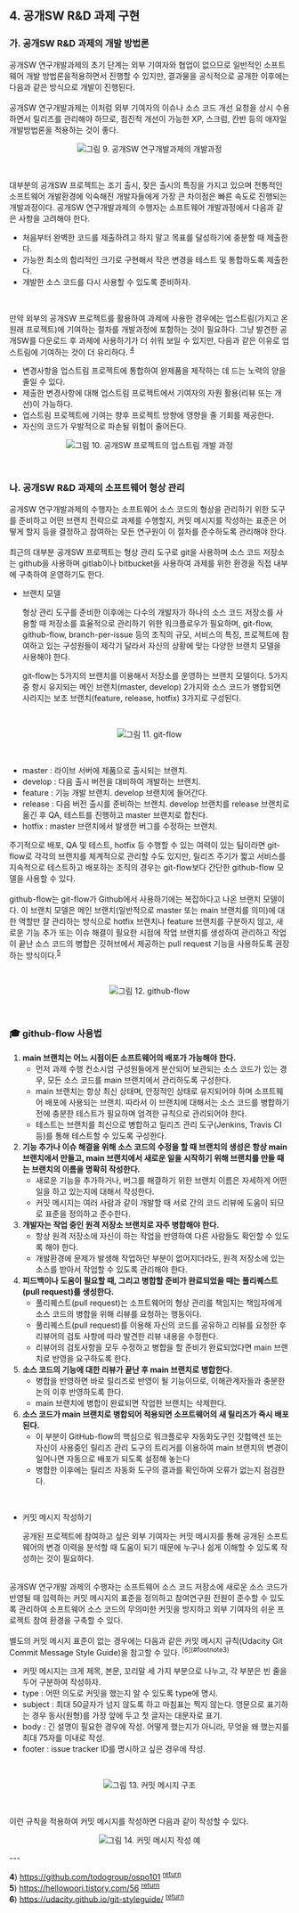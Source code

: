 ## 4. 공개SW R&D 과제 구현
### 가. 공개SW R&D 과제의 개발 방법론
공개SW 연구개발과제의 초기 단계는 외부 기여자와 협업이 없으므로 일반적인 소프트웨어 개발 방법론을적용하면서 진행할 수 있지만, 결과물을 공식적으로 공개한 이후에는 다음과 같은 방식으로 개발이 진행된다.<br>
<br>
공개SW 연구개발과제는 이처럼 외부 기여자의 이슈나 소스 코드 개선 요청을 상시 수용하면서 릴리즈를 관리해야 하므로, 점진적 개선이 가능한 XP, 스크럼, 칸반 등의 애자일 개발방법론을 적용하는 것이 좋다.

<p align="center"><img src="/assets/part2/image9.png" alt="그림 9. 공개SW 연구개발과제의 개발과정" title="그림 9. 공개SW 연구개발과제의 개발과정"></p>

<br>

대부분의 공개SW 프로젝트는 조기 출시, 잦은 출시의 특징을 가지고 있으며 전통적인 소프트웨어 개발환경에 익숙해진 개발자들에게 가장 큰 차이점은 빠른 속도로 진행되는 개발과정이다. 공개SW 연구개발과제의 수행자는 소프트웨어 개발과정에서 다음과 같은 사항을 고려해야 한다.

- 처음부터 완벽한 코드를 제출하려고 하지 말고 목표를 달성하기에 충분할 때 제출한다.
- 가능한 최소의 합리적인 크기로 구현해서 작은 변경을 테스트 및 통합하도록 제출한다.
- 개발한 소스 코드를 다시 사용할 수 있도록 준비하자.<br>
<br>

만약 외부의 공개SW 프로젝트를 활용하여 과제에 사용한 경우에는 업스트림(가지고 온 원래 프로젝트)에 기여하는 절차를 개발과정에 포함하는 것이 필요하다. 그냥 발견한 공개SW를 다운로드 후 과제에 사용하기가 더 쉬워 보일
수 있지만, 다음과 같은 이유로 업스트림에 기여하는 것이 더 유리하다. <sup id="part2_2_04">[4](#footnote1)</sup>

- 변경사항을 업스트림 프로젝트에 통합하여 완제품을 제작하는 데 드는 노력의 양을 줄일 수 있다.
- 제출한 변경사항에 대해 업스트림 프로젝트에서 기여자의 자원 활용(리뷰 또는 개선)이 가능하다.
- 업스트림 프로젝트에 기여는 향후 프로젝트 방향에 영향을 줄 기회를 제공한다.
- 자신의 코드가 우발적으로 파손될 위험이 줄어든다.

<p align="center"><img src="/assets/part2/image10.png" alt="그림 10. 공개SW 프로젝트의 업스트림 개발 과정" title="그림 10. 공개SW 프로젝트의 업스트림 개발 과정"></p>

<br>

### 나. 공개SW R&D 과제의 소프트웨어 형상 관리
공개SW 연구개발과제의 수행자는 소프트웨어 소스 코드의 형상을 관리하기 위한 도구를 준비하고 어떤 브랜치 전략으로 과제를 수행할지, 커밋 메시지를 작성하는 표준은 어떻게 할지 등을 결정하고 참여하는 모든 연구원이 이 절차를 준수하도록 관리해야 한다.<br>
<br>
최근의 대부분 공개SW 프로젝트는 형상 관리 도구로 git을 사용하며 소스 코드 저장소는 github을 사용하며 gitlab이나 bitbucket을 사용하여 과제를 위한 환경을 직접 내부에 구축하여 운영하기도 한다.

- 브랜치 모델

    형상 관리 도구를 준비한 이후에는 다수의 개발자가 하나의 소스 코드 저장소를 사용할 때 저장소를 효율적으로 관리하기 위한 워크플로우가 필요하며, git-flow, github-flow, branch-per-issue 등의 조직의 규모, 서비스의 특징, 프로젝트에 참여하고 있는 구성원들이 제각기 달라서 자신의 상황에 맞는 다양한 브랜치 모델을 사용해야 한다.

    git-flow는 5가지의 브랜치를 이용해서 저장소를 운영하는 브랜치 모델이다. 5가지 중 항시 유지되는 메인 브랜치(master, develop) 2가지와 소스 코드가 병합되면 사라지는 보조 브랜치(feature, release, hotfix) 3가지로 구성된다.

<br>

<p align="center"><img src="/assets/part2/image11.png" alt="그림 11. git-flow" title="그림 11. git-flow"></p>

<br>

- master : 라이브 서버에 제품으로 출시되는 브랜치.
- develop : 다음 출시 버전을 대비하여 개발하는 브랜치.
- feature : 기능 개발 브랜치. develop 브랜치에 들어간다.
- release : 다음 버전 출시를 준비하는 브랜치. develop 브랜치를 release 브랜치로 옮긴 후 QA, 테스트를 진행하고 master 브랜치로 합친다.
- hotfix : master 브랜치에서 발생한 버그를 수정하는 브랜치.

주기적으로 배포, QA 및 테스트, hotfix 등 수행할 수 있는 여력이 있는 팀이라면 git-flow로 각각의 브랜치를 체계적으로 관리할 수도 있지만, 릴리즈 주기가 짧고 서비스를 지속적으로 테스트하고 배포하는 조직의 경우는 git-flow보다 간단한 github-flow 모델을 사용할 수 있다.<br>
<br>
github-flow는 git-flow가 Github에서 사용하기에는 복잡하다고 나온 브랜치 모델이다. 이 브랜치 모델은 메인 브랜치(일반적으로 master 또는 main 브랜치를 의미)에 대한 역할만 잘 관리하는 방식으로 hotfix 브랜치나 feature 브랜치를 구분하지 않고, 새로운 기능 추가 또는 이슈 해결이 필요한 시점에 작업 브랜치를 생성하여 관리하고 작업이 끝난 소스 코드의 병합은 깃허브에서 제공하는 pull request 기능을 사용하도록 권장하는 방식이다.<sup id="part2_2_04">[5](#footnote1)</sup>

<br>

<p align="center"><img src="/assets/part2/image12.png" alt="그림 12. github-flow" title="그림 12. github-flow"></p>

<br>


### :mortar_board: github-flow 사용법
1. **main 브랜치는 어느 시점이든 소프트웨어의 배포가 가능해야 한다.**
    -  먼저 과제 수행 컨소시엄 구성원들에게 분산되어 보관되는 소스 코드가 있는 경우, 모든 소스 코드를 main 브랜치에서 관리하도록 구성한다.
    - main 브랜치는 항상 최신 상태며, 안정적인 상태로 유지되어야 하며 소프트웨어 배포에 사용되는 브랜치. 따라서 이 브랜치에 대해서는 소스 코드를 병합하기 전에 충분한 테스트가 필요하며 엄격한 규칙으로 관리되어야 한다.
    - 테스트는 브랜치를 최신으로 병합하고 릴리즈 관리 도구(Jenkins, Travis CI 등)를 통해 테스트할 수 있도록
구성한다.
2. **기능 추가나 이슈 해결을 위해 소스 코드의 수정을 할 때 브랜치의 생성은 항상 main 브랜치에서 만들고, main 브랜치에서 새로운 일을 시작하기 위해 브랜치를 만들 때는 브랜치의 이름을 명확히 작성한다.**
    - 새로운 기능을 추가하거나, 버그를 해결하기 위한 브랜치 이름은 자세하게 어떤 일을 하고 있는지에 대해서
작성한다.
    - 커밋 메시지는 여러 사람과 같이 개발할 때 서로 간의 코드 리뷰에 도움이 되므로 표준을 정의하고 준수한다.
3. **개발자는 작업 중인 원격 저장소 브랜치로 자주 병합해야 한다.**
    - 항상 원격 저장소에 자신이 하는 작업을 반영하여 다른 사람들도 확인할 수 있도록 해야 한다.
    - 개발환경에 문제가 발생해 작업하던 부분이 없어지더라도, 원격 저장소에 있는 소스를 받아서 작업할 수
있도록 관리해야 한다.
4. **피드백이나 도움이 필요할 때, 그리고 병합할 준비가 완료되었을 때는 풀리퀘스트(pull request)를 생성한다.**
    - 풀리퀘스트(pull request)는 소프트웨어의 형상 관리를 책임지는 책임자에게 소스 코드의 병합을 위해 리뷰를 요청하는 행동이다.
    - 풀리퀘스트(pull request)를 이용해 자신의 코드를 공유하고 리뷰를 요청한 후 리뷰어의 검토 사항에 따라 발견한 리뷰 내용을 수정한다.
    - 리뷰어의 검토사항을 모두 수정하고 병합을 할 준비가 완료되었다면 main 브랜치로 반영을 요구하도록 한다.
5. **소스 코드의 기능에 대한 리뷰가 끝난 후 main 브랜치로 병합한다.**
    - 병합을 반영하면 바로 릴리즈로 반영이 될 기능이므로, 이해관계자들과 충분한 논의 이후 반영하도록 한다.
    - main 브랜치에 병합이 완료되면 작업한 브랜치는 삭제한다.
6. **소스 코드가 main 브랜치로 병합되어 적용되면 소프트웨어의 새 릴리즈가 즉시 배포된다.**
    - 이 부분이 GitHub-flow의 핵심으로 워크플로우 자동화도구인 깃헙액션 또는 자신이 사용중인 릴리즈 관리 도구의 트리거를 이용하여 main 브랜치의 변경이 일어나면 자동으로 배포가 되도록 설정해 놓는다
    - 병합한 이후에는 릴리즈 자동화 도구의 결과를 확인하여 오류가 없는지 점검한다. 

<br>

- 커밋 메시지 작성하기

    공개된 프로젝트에 참여하고 싶은 외부 기여자는 커밋 메시지를 통해 공개된 소프트웨어의 변경 이력을 분석할 때 도움이 되기 때문에 누구나 쉽게 이해할 수 있도록 작성하는 것이 필요하다.<br>
<br>
공개SW 연구개발 과제의 수행자는 소프트웨어 소스 코드 저장소에 새로운 소스 코드가 반영될 때 입력하는 커밋 메시지의 표준을 정의하고 참여연구원 전원이 준수할 수 있도록 관리하여 소프트웨어 소스 코드의 무의미한 커밋을 방지하고 외부 기여자의 쉬운 프로젝트 참여 환경을 구축할 수 있다.<br>
<br>
별도의 커밋 메시지 표준이 없는 경우에는 다음과 같은 커밋 메시지 규칙(Udacity Git Commit Message Style
Guide)을 참고할 수 있다. <sup id="part2_2_06">[6](#footnote3)</sup>

<br>

- 커밋 메시지는 크게 제목, 본문, 꼬리말 세 가지 부분으로 나누고, 각 부분은 빈 줄을 두어 구분하여 작성하자. 
- type : 어떤 의도로 커밋을 했는지 알 수 있도록 type에 명시.
- subject : 최대 50글자가 넘지 않도록 하고 마침표는 찍지 않는다. 영문으로 표기하는 경우 동사(원형)를 가장 앞에 두고 첫 글자는 대문자로 표기.
- body : 긴 설명이 필요한 경우에 작성. 어떻게 했는지가 아니라, 무엇을 왜 했는지를 최대 75자를 이내로 작성.
- footer : issue tracker ID를 명시하고 싶은 경우에 작성.

<br>

<p align="center"><img src="/assets/part2/image13.png" alt="그림 13. 커밋 메시지 구조" title="그림 13. 커밋 메시지 구조"></p>

<br>

이런 규칙을 적용하여 커밋 메시지를 작성하면 다음과 같이 작성할 수 있다.<br>

<p align="center"><img src="/assets/part2/image14.png" alt="그림 14. 커밋 메시지 작성 예" title="그림 14. 커밋 메시지 작성 예"></p>
---

<b id="footnote1">4</b>) https://github.com/todogroup/ospo101 <sup>[return](#part2_2_04)</sup><br>
<b id="footnote2">5</b>) https://hellowoori.tistory.com/56 <sup>[return](#part2_2_05)</sup><br>
<b id="footnote3">6</b>) https://udacity.github.io/git-styleguide/ <sup>[return](#part2_2_06)</sup><br>